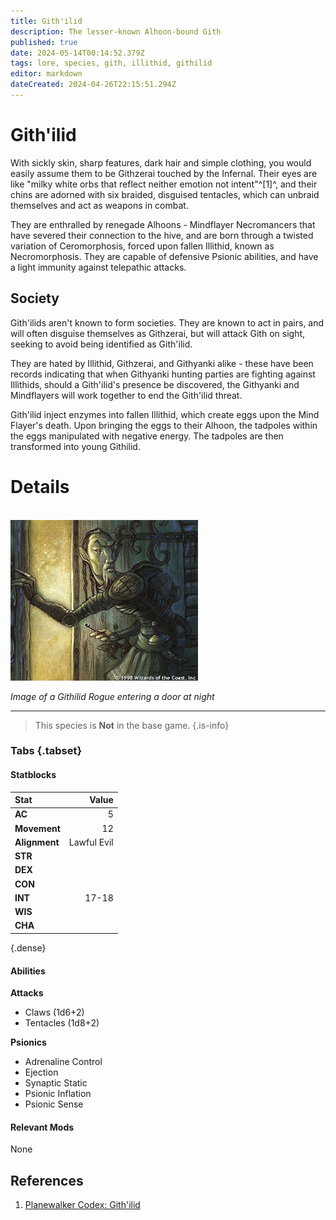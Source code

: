 ```yaml
---
title: Gith'ilid
description: The lesser-known Alhoon-bound Gith
published: true
date: 2024-05-14T00:14:52.379Z
tags: lore, species, gith, illithid, githilid
editor: markdown
dateCreated: 2024-04-26T22:15:51.294Z
---
```


<div class="row">
	<div class="col-8">
    
# Gith'ilid
With sickly skin, sharp features, dark hair and simple clothing, you would easily assume them to be Githzerai touched by the Infernal. Their eyes are like "milky white orbs that reflect neither emotion not intent"^[1]^, and their chins are adorned with six braided, disguised tentacles, which can unbraid themselves and act as weapons in combat.

They are enthralled by renegade Alhoons - Mindflayer Necromancers that have severed their connection to the hive, and are born through a twisted variation of Ceromorphosis, forced upon fallen Illithid, known as Necromorphosis. They are capable of defensive Psionic abilities, and have a light immunity against telepathic attacks.


## Society
  
Gith'ilids aren't known to form societies. They are known to act in pairs, and will often disguise themselves as Githzerai, but will attack Gith on sight, seeking to avoid being identified as Gith'ilid.


They are hated by Illithid, Githzerai, and Githyanki alike - these have been records indicating that when Githyanki hunting parties are fighting against Illithids, should a Gith'ilid's presence be discovered, the Githyanki and Mindflayers will work together to end the Gith'ilid threat.

Gith'ilid inject enzymes into fallen Illithid, which create eggs upon the Mind Flayer's death. Upon bringing the eggs to their Alhoon, the tadpoles within the eggs manipulated with negative energy. The tadpoles are then transformed into young Githilid.

  </div>
  <div class="col-4">
    
# Details

<br />
<img alt="Image of a Githilid Rogue entering a door at night" src="/lore/species/gith/githilid.jpg" />

*Image of a Githilid Rogue entering a door at night*

---

> This species is **Not** in the base game.
{.is-info}

    
### Tabs {.tabset}
#### Statblocks

|Stat|Value|
|:--|--:|
|**AC**|5|
|**Movement**|12|
|**Alignment**|Lawful Evil|
|**STR**||
|**DEX**||
|**CON**||
|**INT**|17-18|
|**WIS**||
|**CHA**||
{.dense}

#### Abilities
**Attacks**
- Claws (1d6+2)
- Tentacles (1d8+2)

**Psionics**
- Adrenaline Control
- Ejection
- Synaptic Static
- Psionic Inflation
- Psionic Sense
    
    
#### Relevant Mods
None
  </div>
</div>
<div class="row">

  <div class="col-12">

## References
1. [Planewalker Codex: Gith'ilid](https://web.archive.org/web/20040417141356/http://www.planewalker.com/codex/githilid.shtml)
  </div>
</div>